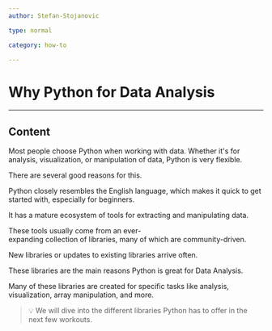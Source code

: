 ```yaml
---
author: Stefan-Stojanovic

type: normal

category: how-to

---
```


# Why Python for Data Analysis

---
## Content

Most people choose Python when working with data. Whether it's for analysis, visualization, or manipulation of data, Python is very flexible.

There are several good reasons for this.

Python closely resembles the English language, which makes it quick to get started with, especially for beginners.

It has a mature ecosystem of tools for extracting and manipulating data.

These tools usually come from an ever-expanding collection of libraries, many of which are community-driven.

New libraries or updates to existing libraries arrive often. 

These libraries are the main reasons Python is great for Data Analysis.

Many of these libraries are created for specific tasks like analysis, visualization, array manipulation, and more.

> 💡 We will dive into the different libraries Python has to offer in the next few workouts.